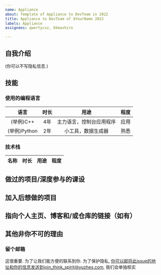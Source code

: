 ```yaml
---
name: Appliance
about: Template of Appliance to DevTeam in 2022
title: Appliance to DevTeam of $YourName 2022
labels: Appliance
assignees: qwertycxz, bkmashiro

---
```


<!--仅供参考，可以写更加有特色的申请书-->
## 自我介绍
(你可以不写隐私信息.)
<!--姓名，专业，年纪，优缺点，爱好等等-->

## 技能

### 使用的编程语言

|语言|时长|用途|程度|
|:-:|:-:|:-:|:-:|
|(举例)C++|4年|主力语言，控制台应用程序|应用|
|(举例)Python|2年|小工具，数据生成器|熟悉|
<!--程度请在 了解/熟悉/应用/熟练/精通/大师 中选择-->

### 技术栈

<!--任何你使用/学习过的软件，技术等，比如 CentOS、Ubuntu、宝塔、lnmp、mysql、redis、nginx、Apache、iptables、Vue、React、cgroup、linux c api、AI 等等-->
|名称|时长|用途|程度|
|:-:|:-:|:-:|:-:|

## 做过的项目/深度参与的课设

## 加入后想做的项目
<!--维护前端、后端、评测系统 / 想要开发一个新系统、新模块、新功能 / 未来期望-->

## 指向个人主页、博客和/或仓库的链接（如有）

## 其他非你不可的理由

### 留个邮箱
这很重要. 为了让我们能方便的联系到你.
为了保护隐私, 你可以邮将此issue的地址和你的信息发送到join_think_spirit@yuzhes.com, 我们会单独核实
